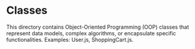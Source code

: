 # Classes

This directory contains Object-Oriented Programming (OOP) classes that
represent data models, complex algorithms, or encapsulate specific
functionalities. Examples: User.js, ShoppingCart.js.
